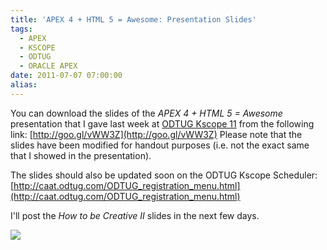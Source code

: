 ```yaml
---
title: 'APEX 4 + HTML 5 = Awesome: Presentation Slides'
tags:
  - APEX
  - KSCOPE
  - ODTUG
  - ORACLE APEX
date: 2011-07-07 07:00:00
alias:
---
```


You can download the slides of the <span style="font-style:italic;">APEX 4 + HTML 5 = Awesome</span> presentation that I gave last week at [ODTUG Kscope 11](http://kscope11.com) from the following link: [http://goo.gl/vWW3Z](http://goo.gl/vWW3Z)  Please note that the slides have been modified for handout purposes (i.e. not the exact same that I showed in the presentation).

The slides should also be updated soon on the ODTUG Kscope Scheduler: [http://caat.odtug.com/ODTUG_registration_menu.html](http://caat.odtug.com/ODTUG_registration_menu.html)

I'll post the <span style="font-style:italic;">How to be Creative II</span> slides in the next few days.

[![](http://3.bp.blogspot.com/-Cn_0hK2YmM0/ThSOIF3w42I/AAAAAAAAD8k/OcRX-3mqYXA/s320/HTML5%2B%252B%2BAPEX%2B4_title_slide.jpg)](http://3.bp.blogspot.com/-Cn_0hK2YmM0/ThSOIF3w42I/AAAAAAAAD8k/OcRX-3mqYXA/s1600/HTML5%2B%252B%2BAPEX%2B4_title_slide.jpg)